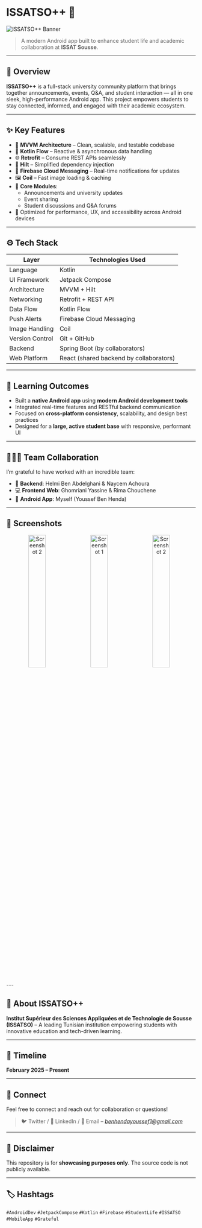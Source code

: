 # ISSATSO++ 🚀

![ISSATSO++ Banner](https://media.licdn.com/dms/image/v2/D4E22AQETCDr09PQy4g/feedshare-shrink_2048_1536/B4EZaqitWFHkAs-/0/1746617965590?e=1752710400&v=beta&t=R19E-fUuD2Yt0KlcuD7aniBoEQpPFCzn8tfpqjEFoUs)

> A modern Android app built to enhance student life and academic collaboration at **ISSAT Sousse**.

---

## 📱 Overview

**ISSATSO++** is a full-stack university community platform that brings together announcements, events, Q&A, and student interaction — all in one sleek, high-performance Android app. This project empowers students to stay connected, informed, and engaged with their academic ecosystem.

---

## ✨ Key Features

- 🧠 **MVVM Architecture** – Clean, scalable, and testable codebase
- 🔄 **Kotlin Flow** – Reactive & asynchronous data handling
- 🌐 **Retrofit** – Consume REST APIs seamlessly
- 🧪 **Hilt** – Simplified dependency injection
- 🔔 **Firebase Cloud Messaging** – Real-time notifications for updates
- 🖼️ **Coil** – Fast image loading & caching
- 📣 **Core Modules**:
  - Announcements and university updates
  - Event sharing
  - Student discussions and Q&A forums
- 🎨 Optimized for performance, UX, and accessibility across Android devices

---

## ⚙️ Tech Stack

| Layer          | Technologies Used |
|----------------|-------------------|
| Language       | Kotlin            |
| UI Framework   | Jetpack Compose   |
| Architecture   | MVVM + Hilt       |
| Networking     | Retrofit + REST API |
| Data Flow      | Kotlin Flow       |
| Push Alerts    | Firebase Cloud Messaging |
| Image Handling | Coil              |
| Version Control| Git + GitHub      |
| Backend        | Spring Boot (by collaborators) |
| Web Platform   | React (shared backend by collaborators) |

---

## 🧠 Learning Outcomes

- Built a **native Android app** using **modern Android development tools**
- Integrated real-time features and RESTful backend communication
- Focused on **cross-platform consistency**, scalability, and design best practices
- Designed for a **large, active student base** with responsive, performant UI

---

## 🧑‍🤝‍🧑 Team Collaboration

I’m grateful to have worked with an incredible team:

- 🎯 **Backend**: Helmi Ben Abdelghani & Naycem Achoura  
- 💻 **Frontend Web**: Ghomriani Yassine & Rima Chouchene  
- 📱 **Android App**: Myself (Youssef Ben Henda)

---

## 📸 Screenshots

<p align="center">
  <img src="https://youssefbenhenda.vercel.app/static/media/3.d2180080024faff7d66c.png" alt="Screenshot 2" width="30%" style="margin-right:10px;" />
  <img src="https://youssefbenhenda.vercel.app/static/media/4.9f47effd33ff27de2798.png" alt="Screenshot 1" width="30%" style="margin-right:10px;" />
  <img src="https://youssefbenhenda.vercel.app/static/media/8.8dc7c183c785815b6c2d.png" alt="Screenshot 2" width="30%" style="margin-right:10px;" />
</p>
---

## 🏫 About ISSATSO++

**Institut Supérieur des Sciences Appliquées et de Technologie de Sousse (ISSATSO)** – A leading Tunisian institution empowering students with innovative education and tech-driven learning.

---

## 📅 Timeline

**February 2025 – Present**

---

## 🔗 Connect

Feel free to connect and reach out for collaboration or questions!

> 🐦 Twitter / 💼 LinkedIn / 📧 Email – *benhendayoussef1@gmail.com*

---

## 📌 Disclaimer

This repository is for **showcasing purposes only**. The source code is not publicly available.

---

## 🏷️ Hashtags

`#AndroidDev` `#JetpackCompose` `#Kotlin` `#Firebase` `#StudentLife` `#ISSATSO` `#MobileApp` `#Grateful`

